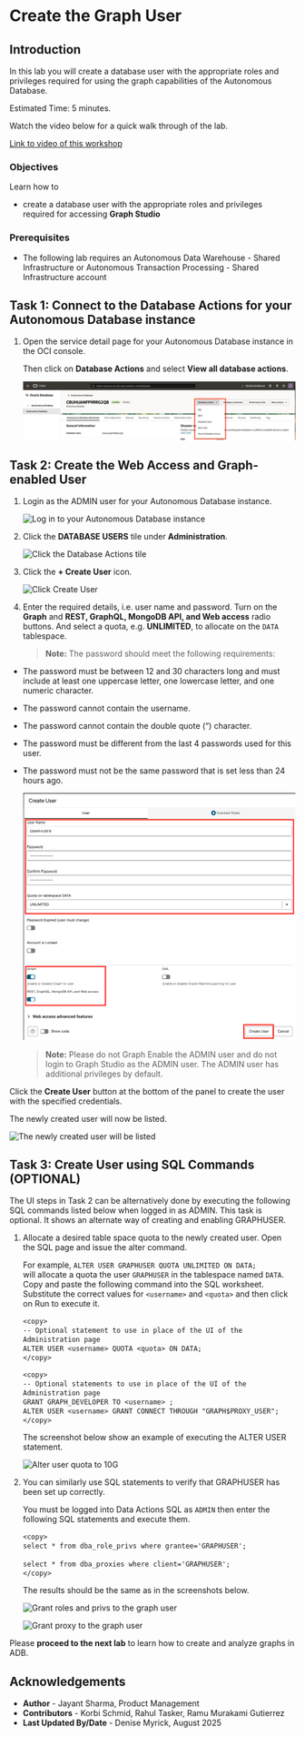 
# Create the Graph User

## Introduction

In this lab you will create a database user with the appropriate roles and privileges required for using the graph capabilities of the Autonomous Database.

Estimated Time: 5 minutes.

Watch the video below for a quick walk through of the lab.

[Link to video of this workshop](youtube:CQh8Q24Rboc)

### Objectives

Learn how to

- create a database user with the appropriate roles and privileges required for accessing **Graph Studio**

### Prerequisites

- The following lab requires an Autonomous Data Warehouse - Shared Infrastructure or Autonomous Transaction Processing - Shared Infrastructure account

## Task 1: Connect to the Database Actions for your Autonomous Database instance

1. Open the service detail page for your Autonomous Database instance in the OCI console.  

   Then click on **Database Actions** and select **View all database actions**. 

   ![Autonomous Database home page pointing to the Database Actions button](images/click-database-actions-updated2.png "Autonomous Database home page pointing to the Database Actions button")

## Task 2: Create the Web Access and Graph-enabled User

1. Login as the ADMIN user for your Autonomous Database instance.

    ![Log in to your Autonomous Database instance](./images/sign-in-admin.png "Log in to your Autonomous Database instance")

2. Click  the **DATABASE USERS** tile under **Administration**.

   ![Click the Database Actions tile](./images/db-actions-users.png "Click the Database Actions tile")

3. Click the **+ Create User** icon.

    ![Click Create User](./images/db-actions-create-user.png "Click Create User ")

4. Enter the required details, i.e. user name and password. Turn on the **Graph** and **REST, GraphQL, MongoDB API, and Web access** radio buttons. And select a quota, e.g. **UNLIMITED**,  to allocate on the `DATA` tablespace.

   >**Note:** The password should meet the following requirements:

- The password must be between 12 and 30 characters long and must include at least one uppercase letter, one lowercase letter, and one numeric character.
- The password cannot contain the username.
- The password cannot contain the double quote (“) character.
- The password must be different from the last 4 passwords used for this user.
- The password must not be the same password that is set less than 24 hours ago.

  ![Set Graph username and password, and select Create User](images/db-actions-create-graph-user-v2.png "Set Graph username and password, and select Create User ")

   >**Note:** Please do not Graph Enable the ADMIN user and do not login to Graph Studio as the ADMIN user. The ADMIN user has additional privileges by default.

Click the **Create User** button at the bottom of the panel to create the user with the specified credentials.

The newly created user will now be listed.

   ![The newly created user will be listed](./images/db-actions-user-created.png "The newly created user will be listed ")
## Task 3: Create User using SQL Commands (OPTIONAL)

The UI steps in Task 2 can be alternatively done by executing the following SQL commands listed below when logged in as ADMIN. This task is optional. It shows an alternate way of creating and enabling GRAPHUSER.

1. Allocate a desired table space quota to the newly created user. Open the SQL page and issue the alter command.

   For example,
   `ALTER USER GRAPHUSER QUOTA UNLIMITED ON DATA;`   
   will allocate a quota the user `GRAPHUSER` in the tablespace named `DATA`.  
   Copy and paste the following command into the SQL worksheet.  
   Substitute the correct values for  `<username>` and `<quota>` and then click on Run to execute it.

      ```
      <copy>
      -- Optional statement to use in place of the UI of the Administration page
      ALTER USER <username> QUOTA <quota> ON DATA;
      </copy>
      ```

      ```
      <copy>
      -- Optional statements to use in place of the UI of the Administration page
      GRANT GRAPH_DEVELOPER TO <username> ;
      ALTER USER <username> GRANT CONNECT THROUGH "GRAPH$PROXY_USER";
      </copy>
      ```

   The screenshot below show an example of executing the ALTER USER statement.

   ![Alter user quota to 10G](./images/alter-user.png "Alter user quota to 10G")  

 2. You can similarly use SQL statements to verify that GRAPHUSER has been set up correctly.  

    You must be logged into Data Actions SQL as `ADMIN` then enter the following SQL statements and execute them.

    ```
    <copy>
    select * from dba_role_privs where grantee='GRAPHUSER';

    select * from dba_proxies where client='GRAPHUSER';
    </copy>
    ```
    The results should be the same as in the screenshots below.

    ![Grant roles and privs to the graph user](images/graphuser-role-privs.png "Grant roles and privs to the graph user")

    ![Grant proxy to the graph user](images/graphuser-proxy-grant.png "Grant proxy to the graph user")

Please **proceed to the next lab** to learn how to create and analyze graphs in ADB.

## Acknowledgements

- **Author** - Jayant Sharma, Product Management
- **Contributors** -  Korbi Schmid, Rahul Tasker, Ramu Murakami Gutierrez
- **Last Updated By/Date** - Denise Myrick, August 2025
